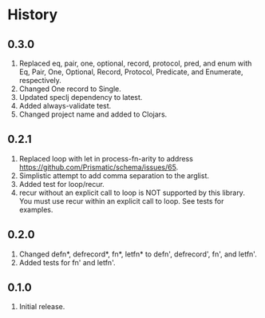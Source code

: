 # History

## 0.3.0

1. Replaced eq, pair, one, optional, record, protocol, pred, and enum with Eq, Pair, One, Optional, Record, Protocol, Predicate, and Enumerate, respectively.
2. Changed One record to Single.
3. Updated speclj dependency to latest.
4. Added always-validate test.
5. Changed project name and added to Clojars.

## 0.2.1

1. Replaced loop with let in process-fn-arity to address https://github.com/Prismatic/schema/issues/65.
2. Simplistic attempt to add comma separation to the arglist.
3. Added test for loop/recur.
4. recur without an explicit call to loop is NOT supported by this library.  You must use recur within an explicit call to loop.  See tests for examples.

## 0.2.0

1. Changed defn*, defrecord*, fn*, letfn* to defn', defrecord', fn', and letfn'.
2. Added tests for fn' and letfn'.

## 0.1.0

1. Initial release.
